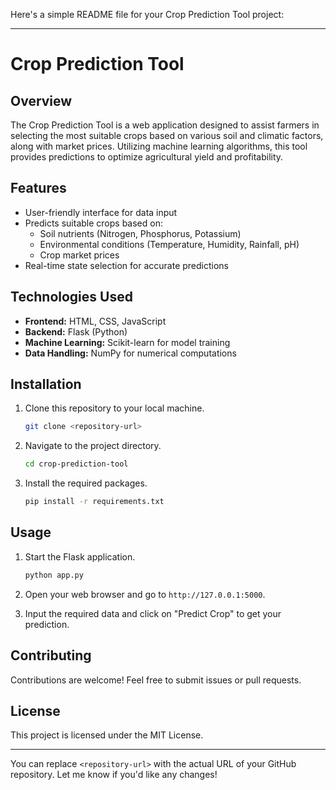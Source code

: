 Here's a simple README file for your Crop Prediction Tool project:

---

# Crop Prediction Tool

## Overview

The Crop Prediction Tool is a web application designed to assist farmers in selecting the most suitable crops based on various soil and climatic factors, along with market prices. Utilizing machine learning algorithms, this tool provides predictions to optimize agricultural yield and profitability.

## Features

- User-friendly interface for data input
- Predicts suitable crops based on:
  - Soil nutrients (Nitrogen, Phosphorus, Potassium)
  - Environmental conditions (Temperature, Humidity, Rainfall, pH)
  - Crop market prices
- Real-time state selection for accurate predictions

## Technologies Used

- **Frontend:** HTML, CSS, JavaScript
- **Backend:** Flask (Python)
- **Machine Learning:** Scikit-learn for model training
- **Data Handling:** NumPy for numerical computations

## Installation

1. Clone this repository to your local machine.
   ```bash
   git clone <repository-url>
   ```
2. Navigate to the project directory.
   ```bash
   cd crop-prediction-tool
   ```
3. Install the required packages.
   ```bash
   pip install -r requirements.txt
   ```

## Usage

1. Start the Flask application.
   ```bash
   python app.py
   ```
2. Open your web browser and go to `http://127.0.0.1:5000`.

3. Input the required data and click on "Predict Crop" to get your prediction.

## Contributing

Contributions are welcome! Feel free to submit issues or pull requests.

## License

This project is licensed under the MIT License.

---

You can replace `<repository-url>` with the actual URL of your GitHub repository. Let me know if you'd like any changes!
